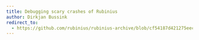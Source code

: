 ```yaml
---
title: Debugging scary crashes of Rubinius
author: Dirkjan Bussink
redirect_to:
  - https://github.com/rubinius/rubinius-archive/blob/cf54187d421275eec7d2db0abd5d4c059755b577/_posts/2012-01-04-debugging-rubinius.markdown
---
```

